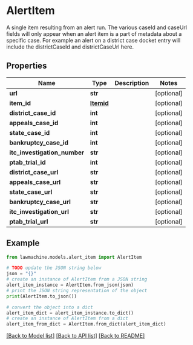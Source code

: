 # AlertItem

A single item resulting from an alert run.  The various caseId and caseUrl fields will only appear when an alert item is a part of metadata about a specific case.  For example an alert on a district case docket entry will include the districtCaseId and districtCaseUrl here.

## Properties

Name | Type | Description | Notes
------------ | ------------- | ------------- | -------------
**url** | **str** |  | [optional] 
**item_id** | [**Itemid**](Itemid.md) |  | [optional] 
**district_case_id** | **int** |  | [optional] 
**appeals_case_id** | **int** |  | [optional] 
**state_case_id** | **int** |  | [optional] 
**bankruptcy_case_id** | **int** |  | [optional] 
**itc_investigation_number** | **str** |  | [optional] 
**ptab_trial_id** | **int** |  | [optional] 
**district_case_url** | **str** |  | [optional] 
**appeals_case_url** | **str** |  | [optional] 
**state_case_url** | **str** |  | [optional] 
**bankruptcy_case_url** | **str** |  | [optional] 
**itc_investigation_url** | **str** |  | [optional] 
**ptab_trial_url** | **str** |  | [optional] 

## Example

```python
from lawmachine.models.alert_item import AlertItem

# TODO update the JSON string below
json = "{}"
# create an instance of AlertItem from a JSON string
alert_item_instance = AlertItem.from_json(json)
# print the JSON string representation of the object
print(AlertItem.to_json())

# convert the object into a dict
alert_item_dict = alert_item_instance.to_dict()
# create an instance of AlertItem from a dict
alert_item_from_dict = AlertItem.from_dict(alert_item_dict)
```
[[Back to Model list]](../README.md#documentation-for-models) [[Back to API list]](../README.md#documentation-for-api-endpoints) [[Back to README]](../README.md)


